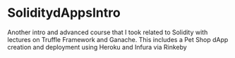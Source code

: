 # SoliditydAppsIntro

Another intro and advanced course that I took related to Solidity with lectures on Truffle Framework and Ganache. This includes a Pet Shop dApp creation and deployment using Heroku and Infura via Rinkeby

